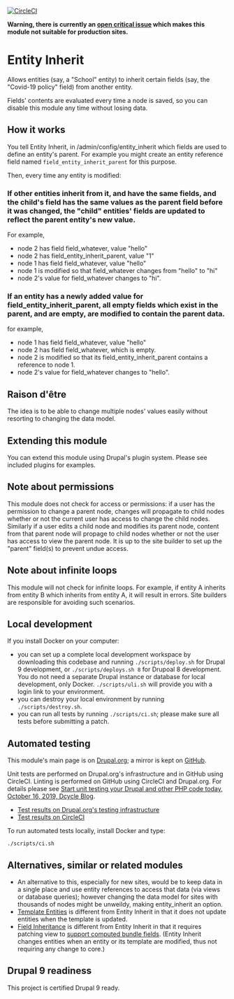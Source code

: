 [![CircleCI](https://circleci.com/gh/dcycle/entity_inherit.svg?style=svg)](https://circleci.com/gh/dcycle/entity_inherit)

**Warning, there is currently an [open critical issue](https://www.drupal.org/project/entity_inherit/issues/3193018) which makes this module not suitable for production sites.**

Entity Inherit
=====

Allows entities (say, a "School" entity) to inherit certain fields (say, the "Covid-19 policy" field) from another entity.

Fields' contents are evaluated every time a node is saved, so you can disable this module any time without losing data.

How it works
-----

You tell Entity Inherit, in /admin/config/entity_inherit which fields are used to define an entity's parent. For example you might create an entity reference field named `field_entity_inherit_parent` for this purpose.

Then, every time any entity is modified:

### If other entities inherit from it, and have the same fields, and the child's field has the same values as the parent field before it was changed, the "child" entities' fields are updated to reflect the parent entity's new value.

For example,

* node 2 has field field_whatever, value "hello"
* node 2 has field_entity_inherit_parent, value "1"
* node 1 has field field_whatever, value "hello"
* node 1 is modified so that field_whatever changes from "hello" to "hi"
* node 2's value for field_whatever changes to "hi".

### If an entity has a newly added value for field_entity_inherit_parent, all empty fields which exist in the parent, and are empty, are modified to contain the parent data.

for example,

* node 1 has field field_whatever, value "hello"
* node 2 has field field_whatever, which is empty.
* node 2 is modified so that its field_entity_inherit_parent contains a reference to node 1.
* node 2's value for field_whatever changes to "hello".

Raison d'être
-----

The idea is to be able to change multiple nodes' values easily without resorting to changing the data model.

Extending this module
-----

You can extend this module using Drupal's plugin system. Please see included plugins for examples.

Note about permissions
-----

This module does not check for access or permissions: if a user has the permission to change a parent node, changes will propagate to child nodes whether or not the current user has access to change the child nodes. Similarly if a user edits a child node and modifies its parent node, content from that parent node will propage to child nodes whether or not the user has access to view the parent node. It is up to the site builder to set up the "parent" field(s) to prevent undue access.

Note about infinite loops
-----

This module will not check for infinite loops. For example, if entity A inherits from entity B which inherits from entity A, it will result in errors. Site builders are responsible for avoiding such scenarios.

Local development
-----

If you install Docker on your computer:

* you can set up a complete local development workspace by downloading this codebase and running `./scripts/deploy.sh` for Drupal 9 development, or `./scripts/deploys.sh 8` for Drupoal 8 development. You do not need a separate Drupal instance or database for local development, only Docker. `./scripts/uli.sh` will provide you with a login link to your environment.
* you can destroy your local environment by running `./scripts/destroy.sh`.
* you can run all tests by running `./scripts/ci.sh`; please make sure all tests before submitting a patch.

Automated testing
-----

This module's main page is on [Drupal.org](http://drupal.org/project/entity_inherit); a mirror is kept on [GitHub](http://github.com/dcycle/entity_inherit).

Unit tests are performed on Drupal.org's infrastructure and in GitHub using CircleCI. Linting is performed on GitHub using CircleCI and Drupal.org. For details please see  [Start unit testing your Drupal and other PHP code today, October 16, 2019, Dcycle Blog](https://blog.dcycle.com/blog/2019-10-16/unit-testing/).

* [Test results on Drupal.org's testing infrastructure](https://www.drupal.org/project/entity_inherit)
* [Test results on CircleCI](https://circleci.com/gh/dcycle/entity_inherit)

To run automated tests locally, install Docker and type:

    ./scripts/ci.sh

Alternatives, similar or related modules
-----

* An alternative to this, especially for new sites, would be to keep data in a single place and use entity references to access that data (via views or database queries); however changing the data model for sites with thousands of nodes might be unweildy, making entity_inherit an option.
* [Template Entities](https://www.drupal.org/project/template_entities) is different from Entity Inherit in that it does not update entities when the template is updated.
* [Field Inheritance](https://www.drupal.org/project/field_inheritance) is different from Entity Inherit in that it requires patching view to [support computed bundle fields](https://www.drupal.org/project/drupal/issues/2981047). (Entity Inherit changes entities when an entity or its template are modified, thus not requiring any change to core.)


Drupal 9 readiness
-----

This project is certified Drupal 9 ready.
